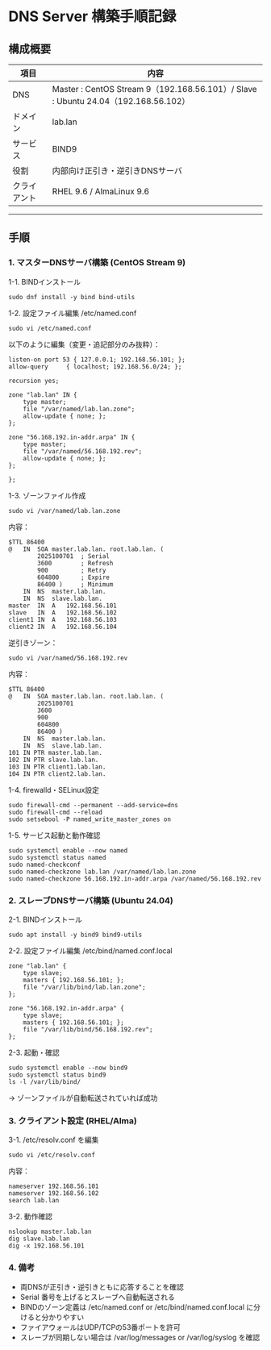 # DNS Server 構築手順記録

## 構成概要
| 項目 | 内容 |
|------|------|
| DNS | Master : CentOS Stream 9（192.168.56.101）/ Slave : Ubuntu 24.04（192.168.56.102）|
| ドメイン | lab.lan |
| サービス | BIND9 |
| 役割 | 内部向け正引き・逆引きDNSサーバ |
| クライアント | RHEL 9.6 / AlmaLinux 9.6 |
---

## 手順
### 1. マスターDNSサーバ構築 (CentOS Stream 9)  
1-1. BINDインストール
```
sudo dnf install -y bind bind-utils
```
1-2. 設定ファイル編集 /etc/named.conf
```
sudo vi /etc/named.conf
```
以下のように編集（変更・追記部分のみ抜粋）：
```
listen-on port 53 { 127.0.0.1; 192.168.56.101; };
allow-query     { localhost; 192.168.56.0/24; };

recursion yes;

zone "lab.lan" IN {
    type master;
    file "/var/named/lab.lan.zone";
    allow-update { none; };
};

zone "56.168.192.in-addr.arpa" IN {
    type master;
    file "/var/named/56.168.192.rev";
    allow-update { none; };
};

};
```
1-3. ゾーンファイル作成
```
sudo vi /var/named/lab.lan.zone
```
内容：
```
$TTL 86400
@   IN  SOA master.lab.lan. root.lab.lan. (
        2025100701  ; Serial
        3600        ; Refresh
        900         ; Retry
        604800      ; Expire
        86400 )     ; Minimum
    IN  NS  master.lab.lan.
    IN  NS  slave.lab.lan.
master  IN  A   192.168.56.101
slave   IN  A   192.168.56.102
client1 IN  A   192.168.56.103
client2 IN  A   192.168.56.104
```
逆引きゾーン：
```
sudo vi /var/named/56.168.192.rev
```
内容：
```
$TTL 86400
@   IN  SOA master.lab.lan. root.lab.lan. (
        2025100701
        3600
        900
        604800
        86400 )
    IN  NS  master.lab.lan.
    IN  NS  slave.lab.lan.
101 IN PTR master.lab.lan.
102 IN PTR slave.lab.lan.
103 IN PTR client1.lab.lan.
104 IN PTR client2.lab.lan.
```
1-4. firewalld・SELinux設定
```
sudo firewall-cmd --permanent --add-service=dns
sudo firewall-cmd --reload
sudo setsebool -P named_write_master_zones on
```
1-5. サービス起動と動作確認
```
sudo systemctl enable --now named
sudo systemctl status named
sudo named-checkconf
sudo named-checkzone lab.lan /var/named/lab.lan.zone
sudo named-checkzone 56.168.192.in-addr.arpa /var/named/56.168.192.rev
```
### 2. スレーブDNSサーバ構築 (Ubuntu 24.04)
2-1. BINDインストール
```
sudo apt install -y bind9 bind9-utils
```
2-2. 設定ファイル編集 /etc/bind/named.conf.local
```
zone "lab.lan" {
    type slave;
    masters { 192.168.56.101; };
    file "/var/lib/bind/lab.lan.zone";
};

zone "56.168.192.in-addr.arpa" {
    type slave;
    masters { 192.168.56.101; };
    file "/var/lib/bind/56.168.192.rev";
};
```
2-3. 起動・確認
```
sudo systemctl enable --now bind9
sudo systemctl status bind9
ls -l /var/lib/bind/
```
→ ゾーンファイルが自動転送されていれば成功
### 3. クライアント設定 (RHEL/Alma)
3-1. /etc/resolv.conf を編集
```
sudo vi /etc/resolv.conf
```
内容：
```
nameserver 192.168.56.101
nameserver 192.168.56.102
search lab.lan
```
3-2. 動作確認
```
nslookup master.lab.lan
dig slave.lab.lan
dig -x 192.168.56.101
```
### 4. 備考
- 両DNSが正引き・逆引きともに応答することを確認
- Serial 番号を上げるとスレーブへ自動転送される
- BINDのゾーン定義は /etc/named.conf or /etc/bind/named.conf.local に分けると分かりやすい
- ファイアウォールはUDP/TCPの53番ポートを許可
- スレーブが同期しない場合は /var/log/messages or /var/log/syslog を確認
